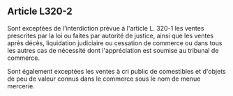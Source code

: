 Article L320-2
----
Sont exceptées de l'interdiction prévue à l'article L. 320-1 les ventes
prescrites par la loi ou faites par autorité de justice, ainsi que les ventes
après décès, liquidation judiciaire ou cessation de commerce ou dans tous les
autres cas de nécessité dont l'appréciation est soumise au tribunal de commerce.

Sont également exceptées les ventes à cri public de comestibles et d'objets de
peu de valeur connus dans le commerce sous le nom de menue mercerie.
